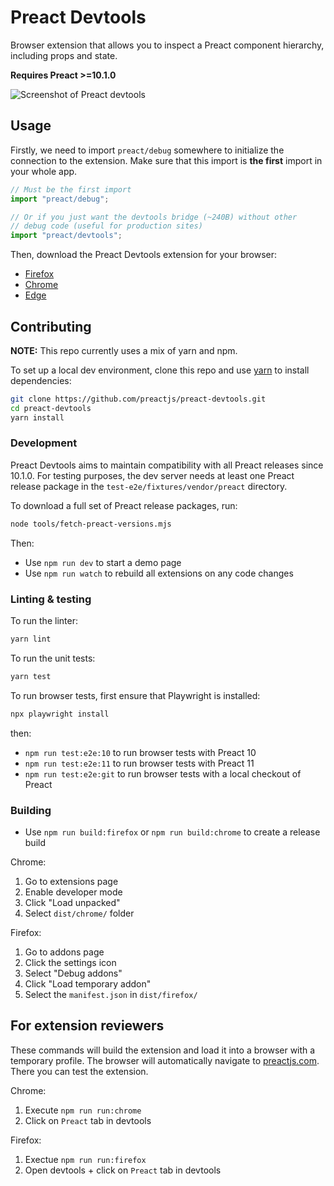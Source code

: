 # Preact Devtools

Browser extension that allows you to inspect a Preact component hierarchy,
including props and state.

**Requires Preact >=10.1.0**

![Screenshot of Preact devtools](media/preact-chrome-light.png)

## Usage

Firstly, we need to import `preact/debug` somewhere to initialize the connection
to the extension. Make sure that this import is **the first** import in your
whole app.

```javascript
// Must be the first import
import "preact/debug";

// Or if you just want the devtools bridge (~240B) without other
// debug code (useful for production sites)
import "preact/devtools";
```

Then, download the Preact Devtools extension for your browser:

- [Firefox](https://addons.mozilla.org/en-US/firefox/addon/preact-devtools/)
- [Chrome](https://chrome.google.com/webstore/detail/preact-developer-tools/ilcajpmogmhpliinlbcdebhbcanbghmd)
- [Edge](https://microsoftedge.microsoft.com/addons/detail/hdkhobcafnfejjieimdkmjaiihkjpmhk)

## Contributing

**NOTE:** This repo currently uses a mix of yarn and npm.

To set up a local dev environment, clone this repo and use
[yarn](https://yarnpkg.com/getting-started/install) to install dependencies:

```bash
git clone https://github.com/preactjs/preact-devtools.git
cd preact-devtools
yarn install
```

### Development

Preact Devtools aims to maintain compatibility with all Preact releases
since 10.1.0. For testing purposes, the dev server needs at least one
Preact release package in the `test-e2e/fixtures/vendor/preact` directory.

To download a full set of Preact release packages, run:

```bash
node tools/fetch-preact-versions.mjs
```

Then:

- Use `npm run dev` to start a demo page
- Use `npm run watch` to rebuild all extensions on any code changes

### Linting & testing

To run the linter:

```bash
yarn lint
```

To run the unit tests:

```bash
yarn test
```

To run browser tests, first ensure that Playwright is installed:

```bash
npx playwright install
```

then:

- `npm run test:e2e:10` to run browser tests with Preact 10
- `npm run test:e2e:11` to run browser tests with Preact 11
- `npm run test:e2e:git` to run browser tests with a local checkout of Preact

### Building

- Use `npm run build:firefox` or `npm run build:chrome` to create a release build

Chrome:

1. Go to extensions page
2. Enable developer mode
3. Click "Load unpacked"
4. Select `dist/chrome/` folder

Firefox:

1. Go to addons page
2. Click the settings icon
3. Select "Debug addons"
4. Click "Load temporary addon"
5. Select the `manifest.json` in `dist/firefox/`

## For extension reviewers

These commands will build the extension and load it into a browser with a temporary profile. The browser will automatically navigate to [preactjs.com](https://preactjs.com). There you can test the extension.

Chrome:

1. Execute `npm run run:chrome`
2. Click on `Preact` tab in devtools

Firefox:

1. Exectue `npm run run:firefox`
2. Open devtools + click on `Preact` tab in devtools
